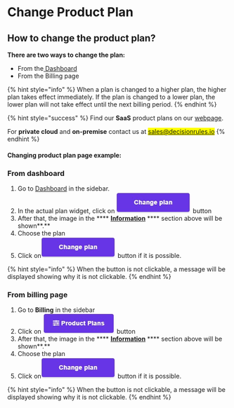 # Change Product Plan

## How to change the product plan?

**There are two ways to change the plan:**

* From the[ Dashboard](../)
* From the Billing page

{% hint style="info" %}
When a plan is changed to a higher plan, the higher plan takes effect immediately. If the plan is changed to a lower plan, the lower plan will not take effect until the next billing period.
{% endhint %}

{% hint style="success" %}
Find our **SaaS** product plans on our [webpage](https://decisionrules.io/pricing).

For **private cloud** and **on-premise** contact us at <mark style="color:red;">sales@decisionrules.io</mark>
{% endhint %}

#### Changing product plan page example:

### From dashboard

1. Go to [Dashboard](../) in the sidebar.
2. In the actual plan widget, click on ![](<../.gitbook/assets/screenshoteasy (9) (1).png>) button
3. After that, the image in the \*\*\*\* [**Information**](change-product-plan.md#information) \*\*\*\* section above will be shown\*\*.\*\*
4. Choose the plan
5. Click on![](<../.gitbook/assets/screenshoteasy (9) (1).png>) button if it is possible.

{% hint style="info" %}
When the button is not clickable, a message will be displayed showing why it is not clickable.
{% endhint %}

### From billing page

1. Go to **Billing** in the sidebar
2. Click on ![](<../.gitbook/assets/screenshoteasy (10).png>) button
3. After that, the image in the \*\*\*\* [**Information**](change-product-plan.md#information) \*\*\*\* section above will be shown\*\*.\*\*
4. Choose the plan
5. Click on![](<../.gitbook/assets/screenshoteasy (9) (1).png>) button if it is possible.

{% hint style="info" %}
When the button is not clickable, a message will be displayed showing why it is not clickable.
{% endhint %}
